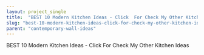 ```yaml
---
layout: project_single
title:  "BEST 10 Modern Kitchen Ideas - Click  For Check My Other Kitchen Ideas"
slug: "best-10-modern-kitchen-ideas-click-for-check-my-other-kitchen-ideas"
parent: "contemporary-wall-ideas"
---
```

BEST 10 Modern Kitchen Ideas - Click  For Check My Other Kitchen Ideas